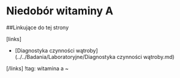 # Niedobór witaminy A



##Linkujące do tej strony

[links]

- [Diagnostyka czynności wątroby](../../Badania/Laboratoryjne/Diagnostyka czynności wątroby.md)


[/links]
!tag: witamina a
~

